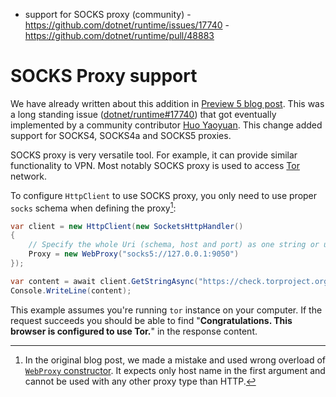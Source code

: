  - support for SOCKS proxy (community)
        - https://github.com/dotnet/runtime/issues/17740
        - https://github.com/dotnet/runtime/pull/48883

# SOCKS Proxy support

We have already written about this addition in [Preview 5 blog post](https://devblogs.microsoft.com/dotnet/announcing-net-6-preview-5/#libraries-socks-proxy-support). This was a long standing issue ([dotnet/runtime#17740](https://github.com/dotnet/runtime/issues/17740)) that got eventually implemented by a community contributor [Huo Yaoyuan](https://github.com/huoyaoyuan). This change added support for SOCKS4, SOCKS4a and SOCKS5 proxies.

SOCKS proxy is very versatile tool. For example, it can provide similar functionality to VPN. Most notably SOCKS proxy is used to access [Tor](https://www.torproject.org/) network.

To configure `HttpClient` to use SOCKS proxy, you only need to use proper `socks` schema when defining the proxy[^socks]:
```C#
var client = new HttpClient(new SocketsHttpHandler()
{
    // Specify the whole Uri (schema, host and port) as one string or use Uri directly.
    Proxy = new WebProxy("socks5://127.0.0.1:9050")
});

var content = await client.GetStringAsync("https://check.torproject.org/");
Console.WriteLine(content);
```
This example assumes you're running `tor` instance on your computer. If the request succeeds you should be able to find "**Congratulations. This browser is configured to use Tor.**" in the response content.

[^socks]: In the original blog post, we made a mistake and used wrong overload of [`WebProxy` constructor](https://docs.microsoft.com/en-us/dotnet/api/system.net.webproxy.-ctor?view=net-6.0#System_Net_WebProxy__ctor_System_String_System_Int32_). It expects only host name in the first argument and cannot be used with any other proxy type than HTTP.